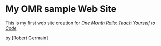 # My OMR sample Web Site

This is my first web site creation for
[*One Month Rails: Teach Yourself to Code*](http://onemonthrails.com)

by [Robert Germain]